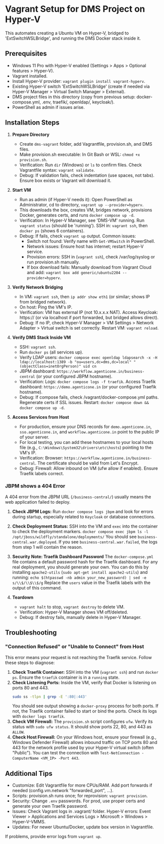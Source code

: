 # Vagrant Setup for DMS Project on Hyper-V

This automates creating a Ubuntu VM on Hyper-V, bridged to 'ExtSwitchWSLBridge', and running the DMS Docker stack inside it.

## Prerequisites
- Windows 11 Pro with Hyper-V enabled (Settings > Apps > Optional features > Hyper-V).
- Vagrant installed[](https://www.vagrantup.com/downloads).
- Install Hyper-V provider: `vagrant plugin install vagrant-hyperv`.
- Existing Hyper-V switch 'ExtSwitchWSLBridge' (create if needed via Hyper-V Manager > Virtual Switch Manager > External).
- DMS project files in this directory (copy from previous setup: docker-compose.yml, .env, traefik/, openldap/, keycloak/).
- PowerShell as admin if issues arise.

## Installation Steps

1. **Prepare Directory**
   - Create `dms-vagrant` folder, add Vagrantfile, provision.sh, and DMS files.
   - Make provision.sh executable: In Git Bash or WSL: `chmod +x provision.sh`.
   - Verification: Run `dir` (Windows) or `ls` to confirm files. Check Vagrantfile syntax: `vagrant validate`.
   - Debug: If validation fails, check indentation (use spaces, not tabs). Ensure box exists or Vagrant will download it.

2. **Start VM**
   - Run as admin (if Hyper-V needs it): Open PowerShell as Administrator, cd to directory, `vagrant up --provider=hyperv`.
   - This downloads the box, creates VM, bridges network, provisions Docker, generates certs, and runs `docker compose up -d`.
   - Verification: In Hyper-V Manager, see 'DMS-VM' running. Run `vagrant status` (should be 'running'). SSH in: `vagrant ssh`, then `docker ps` (shows 6 containers).
   - Debug: If fails, check `vagrant up` output. Common issues:
     - Switch not found: Verify name with `Get-VMSwitch` in PowerShell.
     - Network issues: Ensure host has internet; restart Hyper-V service.
     - Provision errors: SSH in (`vagrant ssh`), check /var/log/syslog or run provision.sh manually.
     - If box download fails: Manually download from Vagrant Cloud and add: `vagrant box add generic/ubuntu2204 --provider=hyperv`.

3. **Verify Network Bridging**
   - In VM: `vagrant ssh`, then `ip addr show eth1` (or similar; shows IP from bridged network).
   - On host: Ping the VM's IP.
   - Verification: VM has external IP (not 10.x.x.x NAT). Access Keycloak: https://<vm-ip> (or via localhost if port forwarded, but bridged allows direct).
   - Debug: If no IP, check Hyper-V Manager > VM Settings > Network Adapter > Virtual switch is set correctly. Restart VM: `vagrant reload`.

4. **Verify DMS Stack Inside VM**
   - SSH: `vagrant ssh`.
   - Run `docker ps` (all services up).
   - Verify LDAP users: `docker compose exec openldap ldapsearch -x -H ldap://localhost:1389 -b "ou=users,dc=dms,dc=local" "(objectClass=inetOrgPerson)" uid cn`
   - JBPM dashboard: `https://workflow.agenticone.in/business-central` (or your configured JBPM hostname).
   - Verification: Logs: `docker compose logs -f traefik`. Access Traefik dashboard: `https://demo.agenticone.in` (or your configured Traefik hostname).
   - Debug: If compose fails, check /vagrant/docker-compose.yml paths. Regenerate certs if SSL issues. Restart: `docker compose down && docker compose up -d`.

5. **Access Services from Host**
   - For production, ensure your DNS records for `demo.agenticone.in`, `sso.agenticone.in`, and `workflow.agenticone.in` point to the public IP of your server.
   - For local testing, you can add these hostnames to your local hosts file (e.g., `C:\Windows\System32\drivers\etc\hosts`) pointing to the VM's IP.
   - Verification: Browser: `https://workflow.agenticone.in/business-central`. The certificate should be valid from Let's Encrypt.
   - Debug: Firewall: Allow inbound on VM (ufw allow if enabled). Ensure Traefik labels correct.

### JBPM shows a 404 Error

A 404 error from the JBPM URL (`/business-central/`) usually means the web application failed to deploy.
1.  **Check JBPM Logs:** Run `docker compose logs jbpm` and look for errors during startup, especially related to `Keycloak` or database connections.
2.  **Check Deployment Status:** SSH into the VM and `exec` into the container to check the deployment markers.
    `docker compose exec jbpm ls -l /opt/jboss/wildfly/standalone/deployments/`
    You should see `business-central.war.deployed`. If you see `business-central.war.failed`, the logs from step 1 will contain the reason.

6. **Security Note: Traefik Dashboard Password**
   The `docker-compose.yml` file contains a default password hash for the Traefik dashboard. For any real deployment, you should generate your own. You can do this by installing `apache2-utils` (`sudo apt-get install apache2-utils`) and running:
   `echo $(htpasswd -nb admin your_new_password) | sed -e s/\\$/\\$\\$/g`
   Replace the `users` value in the Traefik labels with the output of this command.

7. **Teardown**
   - `vagrant halt` to stop, `vagrant destroy` to delete VM.
   - Verification: Hyper-V Manager shows VM off/deleted.
   - Debug: If destroy fails, manually delete in Hyper-V Manager.

## Troubleshooting

### "Connection Refused" or "Unable to Connect" from Host

This error means your request is not reaching the Traefik service. Follow these steps to diagnose:

1.  **Check Traefik Container:** SSH into the VM (`vagrant ssh`) and run `docker ps`. Ensure the `traefik` container is in a `running` state.
2.  **Check Listening Ports:** Inside the VM, verify that Docker is listening on ports 80 and 443.
    ```bash
    sudo ss -tlpn | grep -E ':80|:443'
    ```
    You should see output showing a `docker-proxy` process for both ports. If not, the Traefik container failed to start or bind the ports. Check its logs with `docker logs traefik`.
3.  **Check VM Firewall:** The `provision.sh` script configures `ufw`. Verify its status with `sudo ufw status`. It should show ports 22, 80, and 443 as `ALLOW`.
4.  **Check Host Firewall:** On your Windows host, ensure your firewall (e.g., Windows Defender Firewall) allows inbound traffic on TCP ports 80 and 443 for the network profile used by your Hyper-V virtual switch (often "Public"). You can test the connection with `Test-NetConnection -ComputerName <VM_IP> -Port 443`.

## Additional Tips
- Customize: Edit Vagrantfile for more CPUs/RAM. Add port forwards if needed (config.vm.network "forwarded_port", ...).
- Scripts: provision.sh runs once; for reprovision: `vagrant provision`.
- Security: Change `.env` passwords. For prod, use proper certs and generate your own Traefik password.
- Issues: Check Vagrant logs in .vagrant/ folder. Hyper-V errors: Event Viewer > Applications and Services Logs > Microsoft > Windows > Hyper-V-VMMS.
- Updates: For newer Ubuntu/Docker, update box version in Vagrantfile.

If problems, provide error logs from `vagrant up`.
